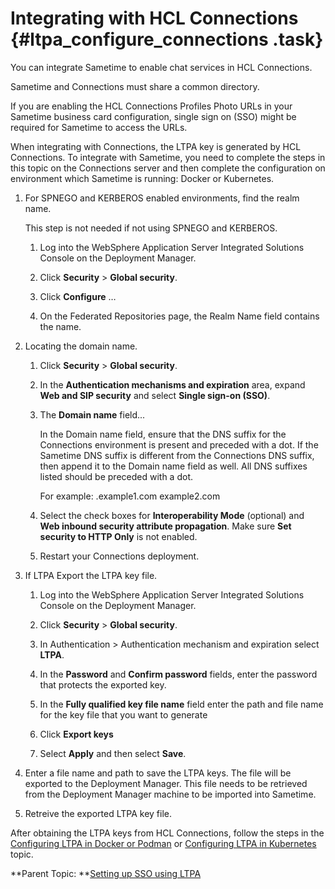 # Integrating with HCL Connections {#ltpa_configure_connections .task}

You can integrate Sametime to enable chat services in HCL Connections.

Sametime and Connections must share a common directory.

If you are enabling the HCL Connections Profiles Photo URLs in your Sametime business card configuration, single sign on \(SSO\) might be required for Sametime to access the URLs.

When integrating with Connections, the LTPA key is generated by HCL Connections. To integrate with Sametime, you need to complete the steps in this topic on the Connections server and then complete the configuration on environment which Sametime is running: Docker or Kubernetes.

1.  For SPNEGO and KERBEROS enabled environments, find the realm name.

    This step is not needed if not using SPNEGO and KERBEROS.

    1.  Log into the WebSphere Application Server Integrated Solutions Console on the Deployment Manager.

    2.  Click **Security** \> **Global security**.

    3.  Click **Configure** …

    4.  On the Federated Repositories page, the Realm Name field contains the name.

2.  Locating the domain name.

    1.  Click **Security** \> **Global security**.

    2.  In the **Authentication mechanisms and expiration** area, expand **Web and SIP security** and select **Single sign-on \(SSO\)**.

    3.  The **Domain name** field...

        In the Domain name field, ensure that the DNS suffix for the Connections environment is present and preceded with a dot. If the Sametime DNS suffix is different from the Connections DNS suffix, then append it to the Domain name field as well. All DNS suffixes listed should be preceded with a dot.

        For example: .example1.com example2.com

    4.  Select the check boxes for **Interoperability Mode** \(optional\) and **Web inbound security attribute propagation**. Make sure **Set security to HTTP Only** is not enabled.

    5.  Restart your Connections deployment.

3.  If LTPA Export the LTPA key file.

    1.  Log into the WebSphere Application Server Integrated Solutions Console on the Deployment Manager.

    2.  Click **Security** \> **Global security**.

    3.  In Authentication \> Authentication mechanism and expiration select **LTPA**.

    4.  In the **Password** and **Confirm password** fields, enter the password that protects the exported key.

    5.  In the **Fully qualified key file name** field enter the path and file name for the key file that you want to generate

    6.  Click **Export keys**

    7.  Select **Apply** and then select **Save**.

4.  Enter a file name and path to save the LTPA keys. The file will be exported to the Deployment Manager. This file needs to be retrieved from the Deployment Manager machine to be imported into Sametime.

5.  Retreive the exported LTPA key file.


After obtaining the LTPA keys from HCL Connections, follow the steps in the [Configuring LTPA in Docker or Podman](ltpa_configure_docker.md) or [Configuring LTPA in Kubernetes](ltpa_configure_kubernetes.md) topic.

**Parent Topic:  **[Setting up SSO using LTPA](enabling_sso_ltpa.md)

